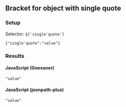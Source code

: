 ## Bracket for object with single quote

### Setup
Selector: `$['single'quote']`

    {"single'quote":"value"}

### Results
#### JavaScript (Goessner)

    "value"

#### JavaScript (jsonpath-plus)

    "value"

